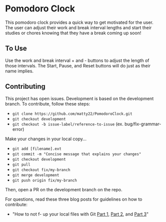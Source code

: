 # Pomodoro Clock

This pomodoro clock provides a quick way to get motivated for the user. The user can adjust their work and break interval lengths and start their studies or chores knowing that they have a break coming up soon!

## To Use

Use the work and break interval + and - buttons to adjust the length of those intervals. The Start, Pause, and Reset buttons will do just as their name implies.

## Contributing

This project has open issues. Development is based on the development branch. To contribute, follow these steps:

* `git clone https://github.com/matty22/PomodoroClock.git`
* `git checkout development`
* `git checkout -b issue-label/reference-to-issue` (ex. bug/fix-grammar-error)

Make your changes in your local copy...

* `git add [filename].ext`
* `git commit -m "Concise message that explains your changes"`
* `git checkout development`
* `git pull`
* `git checkout fix/my-branch`
* `git merge development`
* `git push origin fix/my-branch`

Then, open a PR on the development branch on the repo.

For questions, read these three blog posts for guidelines on how to contribute:
* "How to not f- up your local files with Git [Part 1](https://medium.com/@francesco.agnoletto/how-to-not-f-up-your-local-files-with-git-part-1-e0756c88fd3c), [Part 2](https://medium.com/@francesco.agnoletto/how-to-not-f-up-your-local-files-with-git-part-2-fc4e243be02a), and [Part 3](https://medium.com/chingu/how-to-not-f-up-your-local-files-with-git-part-3-bf03b27b6e64)"
